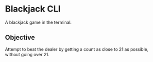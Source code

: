 # Blackjack CLI

A blackjack game in the terminal.  

## Objective

Attempt to beat the dealer by getting a count as close to 21 as possible, without going over 21.  
